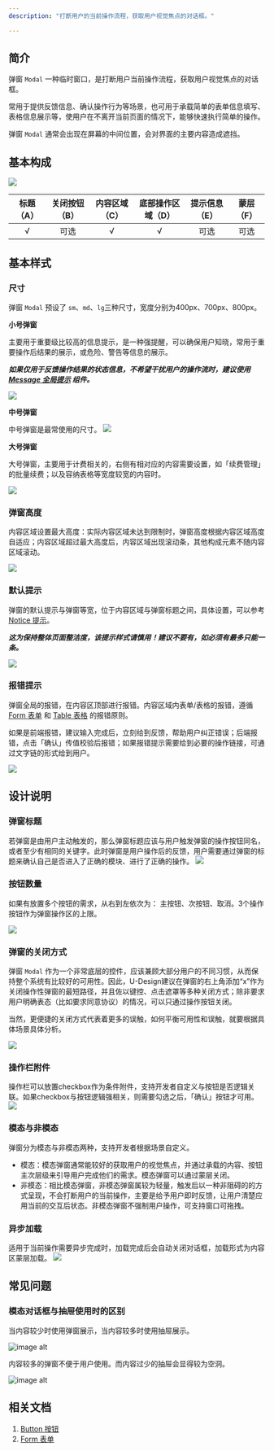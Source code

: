 ```yaml
---
description: "打断用户的当前操作流程，获取用户视觉焦点的对话框。"

---
```


<!--副标题具体写法见源代码模式-->

## 简介

弹窗 `Modal` 一种临时窗口，是打断用户当前操作流程，获取用户视觉焦点的对话框。

常用于提供反馈信息、确认操作行为等场景，也可用于承载简单的表单信息填写、表格信息展示等，使用户在不离开当前页面的情况下，能够快速执行简单的操作。

弹窗 `Modal` 通常会出现在屏幕的中间位置，会对界面的主要内容造成遮挡。



## 基本构成

![](../../../images/Modal/forms_01.png)


| 标题（A）| 关闭按钮（B）| 内容区域（C）| 底部操作区域（D）| 提示信息（E） |蒙层（F）|
| :-------: | :-----------: | :-----: | :----------: | :------:|:---------:|
|     √     |       可选       |       √   |    √     |     可选  |   可选   |


## 基本样式


### 尺寸

弹窗 `Modal` 预设了 `sm`、`md`、`lg`三种尺寸，宽度分别为400px、700px、800px。


**小号弹窗**

主要用于重要级比较高的信息提示，是一种强提醒，可以确保用户知晓，常用于重要操作后结果的展示，或危险、警告等信息的展示。

***如果仅用于反馈操作结果的状态信息，不希望干扰用户的操作流时，建议使用 [Message 全局提示](https://udesign.ucloud.cn/component/Message/) 组件。***

![](../../../images/Modal/sm.png)


**中号弹窗**

中号弹窗是最常使用的尺寸。
![](../../../images/Modal/md.png)

**大号弹窗**

大号弹窗，主要用于计费相关的，右侧有相对应的内容需要设置，如「续费管理」的批量续费；以及容纳表格等宽度较宽的内容时。

![](../../../images/Modal/lg.png)

### 弹窗高度

内容区域设置最大高度：实际内容区域未达到限制时，弹窗高度根据内容区域高度自适应；内容区域超过最大高度后，内容区域出现滚动条，其他构成元素不随内容区域滚动。 

![](../../../images/Modal/height.png)


### 默认提示

弹窗的默认提示与弹窗等宽，位于内容区域与弹窗标题之间，具体设置，可以参考[Notice 提示](https://udesign.ucloud.cn/component/Notice/)。

***这为保持整体页面整洁度，该提示样式请慎用！建议不要有，如必须有最多只能一条。***

![](../../../images/Modal/defaultnotice.png)

### 报错提示

弹窗全局的报错，在内容区顶部进行报错。内容区域内表单/表格的报错，遵循 [Form 表单](https://udesign.ucloud.cn/component/Form/) 和 [Table 表格](https://udesign.ucloud.cn/component/Table/) 的报错原则。

如果是前端报错，建议输入完成后，立刻给到反馈，帮助用户纠正错误；后端报错，点击「确认」传值校验后报错；如果报错提示需要给到必要的操作链接，可通过文字链的形式给到用户。

![](../../../images/Modal/errornotice.png)





## 设计说明

### 弹窗标题

若弹窗是由用户主动触发的，那么弹窗标题应该与用户触发弹窗的操作按钮同名，或者至少有相同的关键字。此时弹窗是用户操作后的反馈，用户需要通过弹窗的标题来确认自己是否进入了正确的模块、进行了正确的操作。
![](../../../images/Modal/title.png)


### 按钮数量

如果有放置多个按钮的需求，从右到左依次为： 主按钮、次按钮、取消。3个操作按钮作为弹窗操作区的上限。

![](../../../images/Modal/ButtonsNumber.png)



### 弹窗的关闭方式

弹窗 `Modal` 作为一个非常底层的控件，应该兼顾大部分用户的不同习惯，从而保持整个系统有比较好的可用性。因此，U-Design建议在弹窗的右上角添加“x”作为关闭操作性弹窗的最短路径，并且佐以键控、点击遮罩等多种关闭方式；除非要求用户明确表态（比如要求同意协议）的情况，可以只通过操作按钮关闭。

当然，更便捷的关闭方式代表着更多的误触，如何平衡可用性和误触，就要根据具体场景具体分析。

![](../../../images/Modal/close.png)


### 操作栏附件
操作栏可以放置checkbox作为条件附件，支持开发者自定义与按钮是否逻辑关联。如果checkbox与按钮逻辑强相关，则需要勾选之后，「确认」按钮才可用。
![](../../../images/Modal/appendix.png)

### 模态与非模态
弹窗分为模态与非模态两种，支持开发者根据场景自定义。
- 模态：模态弹窗通常能较好的获取用户的视觉焦点，并通过承载的内容、按钮主次层级来引导用户完成他们的需求。模态弹窗可以通过蒙层关闭。
- 非模态：相比模态弹窗，非模态弹窗属较为轻量，触发后以一种非阻碍的的方式呈现，不会打断用户的当前操作，主要是给予用户即时反馈，让用户清楚应用当前的交互后状态。非模态弹窗不强制用户操作，可支持窗口可拖拽。

### 异步加载
适用于当前操作需要异步完成时，加载完成后会自动关闭对话框，加载形式为内容区蒙层加载。
![](../../../images/Modal/loading.png)



## 常见问题

### 模态对话框与抽屉使用时的区别

<div class="u-md-flex-without-bg">
   <div class="u-md-mr24">
      <p><i class="u-md-suggested"></i>当内容较少时使用弹窗展示，当内容较多时使用抽屉展示。</p>
      <img src="../../../images/Modal/problems_01.png" alt="image alt" title="desc" />
   </div>
   <div>
      <p><i class="u-md-not-suggested"></i>内容较多的弹窗不便于用户使用。而内容过少的抽屉会显得较为空洞。</p>
      <img src="../../../images/Modal/problems_02.png" alt="image alt" title="desc" />
   </div>
</div>



## 相关文档

1. [Button 按钮](/component/Button/)
2. [Form 表单](/component/Form/)